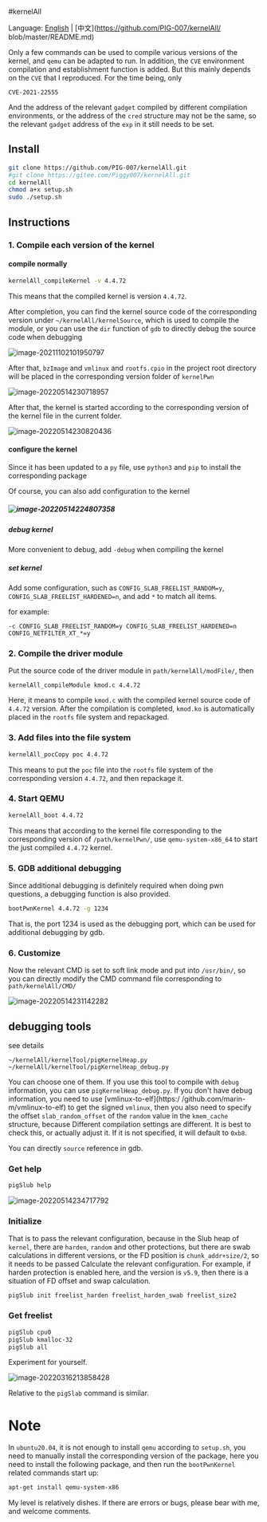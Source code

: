 #kernelAll

Language: [English](https://github.com/PIG-007/kernelAll/blob/master/README_en-US.md) | [中文](https://github.com/PIG-007/kernelAll/ blob/master/README.md)

Only a few commands can be used to compile various versions of the kernel, and `qemu` can be adapted to run. In addition, the `CVE` environment compilation and establishment function is added. But this mainly depends on the `CVE` that I reproduced. For the time being, only

````
CVE-2021-22555
````

And the address of the relevant `gadget` compiled by different compilation environments, or the address of the `cred` structure may not be the same, so the relevant `gadget` address of the `exp` in it still needs to be set.

## Install

```bash
git clone https://github.com/PIG-007/kernelAll.git
#git clone https://gitee.com/Piggy007/kernelAll.git
cd kernelAll
chmod a+x setup.sh
sudo ./setup.sh
````

## Instructions

### 1. Compile each version of the kernel

#### compile normally

```bash
kernelAll_compileKernel -v 4.4.72
````

This means that the compiled kernel is version `4.4.72`.

After completion, you can find the kernel source code of the corresponding version under `~/kernelAll/kernelSource`, which is used to compile the module, or you can use the `dir` function of `gdb` to directly debug the source code when debugging

![image-20211102101950797](https://pig-007.oss-cn-beijing.aliyuncs.com/img/20211102101957.png)

After that, `bzImage` and `vmlinux` and `rootfs.cpio` in the project root directory will be placed in the corresponding version folder of `kernelPwn`

![image-20220514230718957](https://pig-007.oss-cn-beijing.aliyuncs.com/img/image-20220514230718957.png)

After that, the kernel is started according to the corresponding version of the kernel file in the current folder.

![image-20220514230820436](https://pig-007.oss-cn-beijing.aliyuncs.com/img/image-20220514230820436.png)

#### configure the kernel

Since it has been updated to a `py` file, use `python3` and `pip` to install the corresponding package

Of course, you can also add configuration to the kernel

##### ![image-20220514224807358](https://pig-007.oss-cn-beijing.aliyuncs.com/img/image-20220514224807358.png)

##### debug kernel

More convenient to debug, add `-debug` when compiling the kernel

##### set kernel

Add some configuration, such as `CONFIG_SLAB_FREELIST_RANDOM=y`, `CONFIG_SLAB_FREELIST_HARDENED=n`, and add `*` to match all items.

for example:

`-c CONFIG_SLAB_FREELIST_RANDOM=y CONFIG_SLAB_FREELIST_HARDENED=n CONFIG_NETFILTER_XT_*=y `

### 2. Compile the driver module

Put the source code of the driver module in `path/kernelAll/modFile/`, then

````
kernelAll_compileModule kmod.c 4.4.72
````

Here, it means to compile `kmod.c` with the compiled kernel source code of `4.4.72` version. After the compilation is completed, `kmod.ko` is automatically placed in the `rootfs` file system and repackaged.

### 3. Add files into the file system

```bash
kernelAll_pocCopy poc 4.4.72
````

This means to put the `poc` file into the `rootfs` file system of the corresponding version `4.4.72`, and then repackage it.

### 4. Start QEMU

```bash
kernelAll_boot 4.4.72
````

This means that according to the kernel file corresponding to the corresponding version of `/path/kernelPwn/`, use `qemu-system-x86_64` to start the just compiled `4.4.72` kernel.

### 5. GDB additional debugging

Since additional debugging is definitely required when doing pwn questions, a debugging function is also provided.

```bash
bootPwnKernel 4.4.72 -g 1234
````

That is, the port 1234 is used as the debugging port, which can be used for additional debugging by gdb.

### 6. Customize

Now the relevant CMD is set to soft link mode and put into `/usr/bin/`, so you can directly modify the CMD command file corresponding to `path/kernelAll/CMD/`

![image-20220514231142282](https://pig-007.oss-cn-beijing.aliyuncs.com/img/image-20220514231142282.png)



## debugging tools

see details

````
~/kernelAll/kernelTool/pigKernelHeap.py
~/kernelAll/kernelTool/pigKernelHeap_debug.py
````

You can choose one of them. If you use this tool to compile with `debug` information, you can use `pigKernelHeap_debug.py`. If you don't have debug information, you need to use [vmlinux-to-elf](https:/ /github.com/marin-m/vmlinux-to-elf) to get the signed `vmlinux`, then you also need to specify the offset `slab_random_offset` of the `random` value in the `kmem_cache` structure, because Different compilation settings are different. It is best to check this, or actually adjust it. If it is not specified, it will default to `0xb8`.

You can directly `source` reference in gdb.

### Get help

```bash
pigSlub help
````

![image-20220514234717792](https://pig-007.oss-cn-beijing.aliyuncs.com/img/image-20220514234717792.png)

### Initialize

That is to pass the relevant configuration, because in the Slub heap of `kernel`, there are `harden`, `random` and other protections, but there are swab calculations in different versions, or the FD position is `chunk_addr+size/2`, so it needs to be passed Calculate the relevant configuration. For example, if harden protection is enabled here, and the version is `v5.9`, then there is a situation of FD offset and swap calculation.

````
pigSlub init freelist_harden freelist_harden_swab freelist_size2
````

### Get freelist

```bash
pigSlub cpu0
pigSlub kmalloc-32
pigSlub all
````

Experiment for yourself.

![image-20220316213858428](https://pig-007.oss-cn-beijing.aliyuncs.com/img/202203162138641.png)

Relative to the `pigSlab` command is similar.



# Note

In `ubuntu20.04`, it is not enough to install `qemu` according to `setup.sh`, you need to manually install the corresponding version of the package, here you need to install the following package, and then run the `bootPwnKernel` related commands start up:

```bash
apt-get install qemu-system-x86
````

My level is relatively dishes. If there are errors or bugs, please bear with me, and welcome comments.